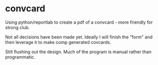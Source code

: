 convcard
========

Using python/reportlab to create a pdf of a convcard - more friendly for strong club.

Not all decisions have been made yet.  Ideally I will finish the "form" and then leverage it to make comp generated covcards.

Still flushing out the design.  Much of the program is manual rather than programmatic.
